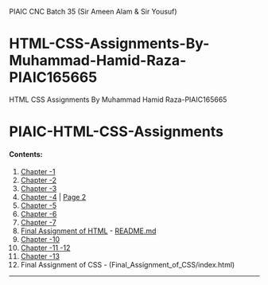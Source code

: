 PIAIC CNC Batch 35 (Sir Ameen Alam & Sir Yousuf)
# HTML-CSS-Assignments-By-Muhammad-Hamid-Raza-PIAIC165665
HTML CSS Assignments By Muhammad Hamid Raza-PIAIC165665
# PIAIC-HTML-CSS-Assignments


#### Contents:
  1. [Chapter -1](Ch_1/ch_1.html)
  2. [Chapter -2](Ch_2/ch_2.html)
  3. [Chapter -3](Ch_3/ch_3.html)
  4. [Chapter -4](Ch_4/ch_4a.html) | [Page 2](Ch_4/ch_4b.html)
  5. [Chapter -5](Ch_5/ch_5.html)
  6. [Chapter -6](Ch_6/ch_6.html)
  7. [Chapter -7](Ch_7/ch_7.html)
  8. [Final Assignment of HTML](ch_8_Final_Assignment_of_HTML/index.html) - [README.md](ch_8_Final_Assignment_of_HTML/README.md)
  9. [Chapter -10](Ch_9-10/index)
  10. [Chapter -11 -12](Ch_11-12/index)
  11. [Chapter -13](Ch_13/index)
  12. Final Assignment of CSS - (Final_Assignment_of_CSS/index.html)
----------------------
